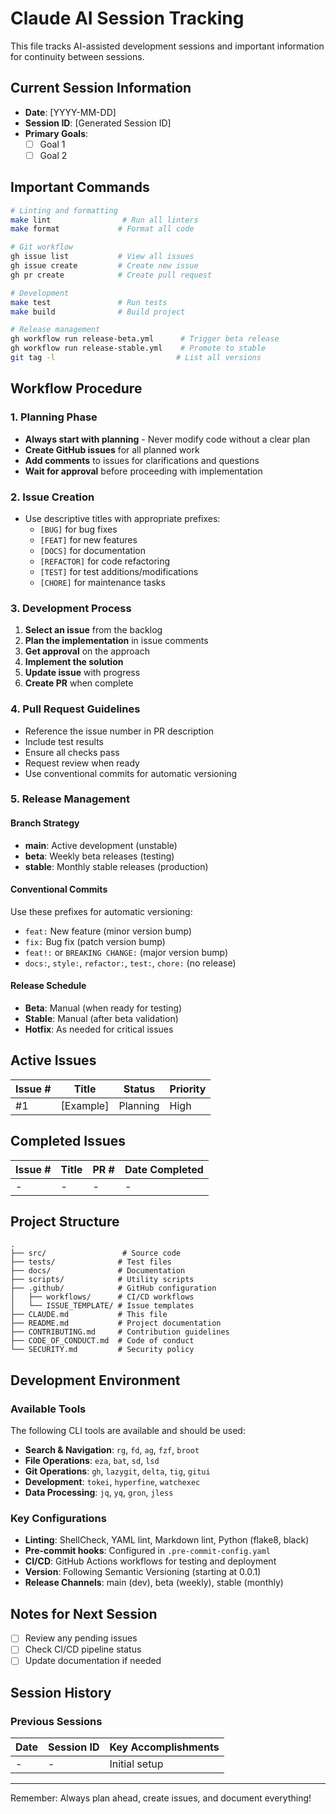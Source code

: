 # Claude AI Session Tracking

This file tracks AI-assisted development sessions and important information for continuity between sessions.

## Current Session Information

- **Date**: [YYYY-MM-DD]
- **Session ID**: [Generated Session ID]
- **Primary Goals**: 
  - [ ] Goal 1
  - [ ] Goal 2

## Important Commands

```bash
# Linting and formatting
make lint                # Run all linters
make format             # Format all code

# Git workflow
gh issue list           # View all issues
gh issue create         # Create new issue
gh pr create            # Create pull request

# Development
make test               # Run tests
make build              # Build project

# Release management
gh workflow run release-beta.yml      # Trigger beta release
gh workflow run release-stable.yml    # Promote to stable
git tag -l                           # List all versions
```

## Workflow Procedure

### 1. Planning Phase
- **Always start with planning** - Never modify code without a clear plan
- **Create GitHub issues** for all planned work
- **Add comments** to issues for clarifications and questions
- **Wait for approval** before proceeding with implementation

### 2. Issue Creation
- Use descriptive titles with appropriate prefixes:
  - `[BUG]` for bug fixes
  - `[FEAT]` for new features
  - `[DOCS]` for documentation
  - `[REFACTOR]` for code refactoring
  - `[TEST]` for test additions/modifications
  - `[CHORE]` for maintenance tasks

### 3. Development Process
1. **Select an issue** from the backlog
2. **Plan the implementation** in issue comments
3. **Get approval** on the approach
4. **Implement the solution**
5. **Update issue** with progress
6. **Create PR** when complete

### 4. Pull Request Guidelines
- Reference the issue number in PR description
- Include test results
- Ensure all checks pass
- Request review when ready
- Use conventional commits for automatic versioning

### 5. Release Management

#### Branch Strategy
- **main**: Active development (unstable)
- **beta**: Weekly beta releases (testing)
- **stable**: Monthly stable releases (production)

#### Conventional Commits
Use these prefixes for automatic versioning:
- `feat:` New feature (minor version bump)
- `fix:` Bug fix (patch version bump)
- `feat!:` or `BREAKING CHANGE:` (major version bump)
- `docs:`, `style:`, `refactor:`, `test:`, `chore:` (no release)

#### Release Schedule
- **Beta**: Manual (when ready for testing)
- **Stable**: Manual (after beta validation)
- **Hotfix**: As needed for critical issues

## Active Issues

| Issue # | Title | Status | Priority |
|---------|-------|--------|----------|
| #1      | [Example] | Planning | High |

## Completed Issues

| Issue # | Title | PR # | Date Completed |
|---------|-------|------|----------------|
| -       | -     | -    | -              |

## Project Structure

```
.
├── src/                 # Source code
├── tests/              # Test files
├── docs/               # Documentation
├── scripts/            # Utility scripts
├── .github/            # GitHub configuration
│   ├── workflows/      # CI/CD workflows
│   └── ISSUE_TEMPLATE/ # Issue templates
├── CLAUDE.md           # This file
├── README.md           # Project documentation
├── CONTRIBUTING.md     # Contribution guidelines
├── CODE_OF_CONDUCT.md  # Code of conduct
└── SECURITY.md         # Security policy
```

## Development Environment

### Available Tools
The following CLI tools are available and should be used:

- **Search & Navigation**: `rg`, `fd`, `ag`, `fzf`, `broot`
- **File Operations**: `eza`, `bat`, `sd`, `lsd`
- **Git Operations**: `gh`, `lazygit`, `delta`, `tig`, `gitui`
- **Development**: `tokei`, `hyperfine`, `watchexec`
- **Data Processing**: `jq`, `yq`, `gron`, `jless`

### Key Configurations
- **Linting**: ShellCheck, YAML lint, Markdown lint, Python (flake8, black)
- **Pre-commit hooks**: Configured in `.pre-commit-config.yaml`
- **CI/CD**: GitHub Actions workflows for testing and deployment
- **Version**: Following Semantic Versioning (starting at 0.0.1)
- **Release Channels**: main (dev), beta (weekly), stable (monthly)

## Notes for Next Session

- [ ] Review any pending issues
- [ ] Check CI/CD pipeline status
- [ ] Update documentation if needed

## Session History

### Previous Sessions
| Date | Session ID | Key Accomplishments |
|------|------------|-------------------|
| -    | -          | Initial setup     |

---

Remember: Always plan ahead, create issues, and document everything!